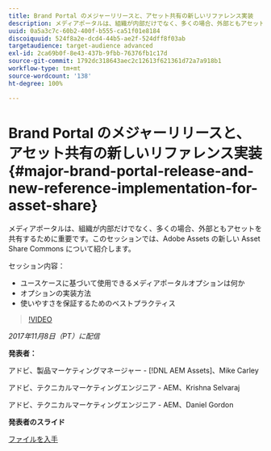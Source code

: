 ```yaml
---
title: Brand Portal のメジャーリリースと、アセット共有の新しいリファレンス実装
description: メディアポータルは、組織が内部だけでなく、多くの場合、外部ともアセットを共有するために重要です。このセッションでは、Adobe Assets の新しい Asset Share Commons について紹介します。
uuid: 0a5a3c7c-60b2-400f-b555-ca51f01e8184
discoiquuid: 524f8a2e-dcd4-44b5-ae2f-524dff8f03ab
targetaudience: target-audience advanced
exl-id: 2ca69b0f-8e43-437b-9fbb-76376fb1c17d
source-git-commit: 1792dc318643aec2c12613f621361d72a7a918b1
workflow-type: tm+mt
source-wordcount: '138'
ht-degree: 100%

---
```


# Brand Portal のメジャーリリースと、アセット共有の新しいリファレンス実装{#major-brand-portal-release-and-new-reference-implementation-for-asset-share}

メディアポータルは、組織が内部だけでなく、多くの場合、外部ともアセットを共有するために重要です。このセッションでは、Adobe Assets の新しい Asset Share Commons について紹介します。

セッション内容：

* ユースケースに基づいて使用できるメディアポータルオプションは何か
* オプションの実装方法
* 使いやすさを保証するためのベストプラクティス

>[!VIDEO](https://video.tv.adobe.com/v/20730/?quality=9)

*2017年11月8日（PT）に配信*

**発表者：**

アドビ、製品マーケティングマネージャー - [!DNL AEM Assets]、Mike Carley

アドビ、テクニカルマーケティングエンジニア - AEM、Krishna Selvaraj

アドビ、テクニカルマーケティングエンジニア - AEM、Daniel Gordon

**発表者のスライド**

[ファイルを入手](assets/gems+bp-asset+share+nov+8+17+.pdf)
<!--
[Get back to the Overview](https://helpx.adobe.com/experience-manager/kt/eseminars/gems/aem-index.html)
-->
